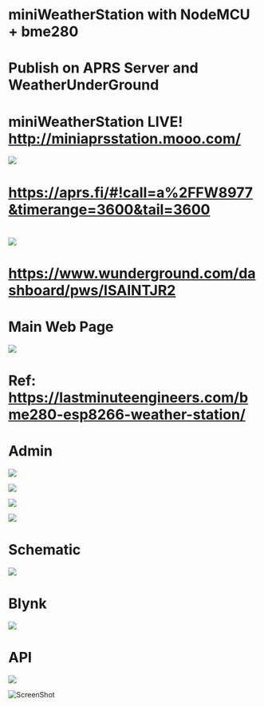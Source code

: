 # miniWeatherStation with NodeMCU + bme280

# Publish on APRS Server and WeatherUnderGround

# miniWeatherStation LIVE! http://miniaprsstation.mooo.com/


![](Images/APRS.png)

# https://aprs.fi/#!call=a%2FFW8977&timerange=3600&tail=3600

#
#
![](Images/WU.png)

# https://www.wunderground.com/dashboard/pws/ISAINTJR2

# Main Web Page
![](Images/1.png)

# Ref: https://lastminuteengineers.com/bme280-esp8266-weather-station/

# Admin

![](Images/2.png)

![](Images/3.png)

![](Images/4.png)

![](Images/5.png)

# Schematic
![](Images/Schematic_mini%20APRS%20Weather%20Station.png)

# Blynk
![](Images/BlynkApp.png)

# API
![](Images/api.png)


![ScreenShot](https://qsl.net/ve2cuz)
